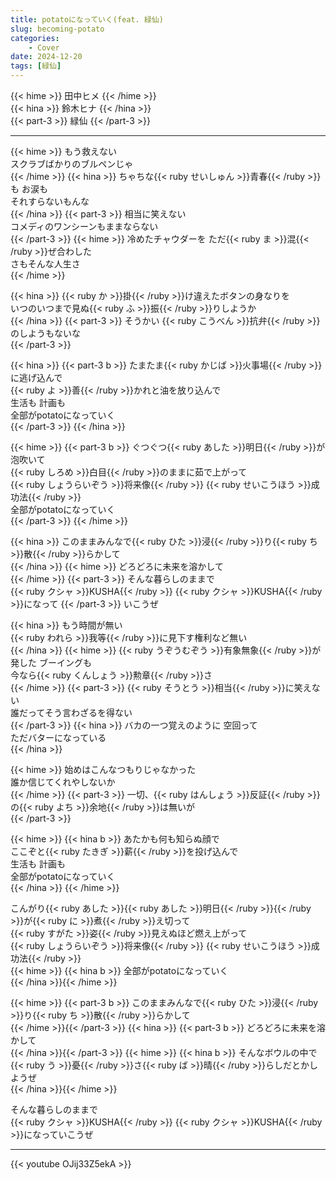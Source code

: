 ```yaml
---
title: potatoになっていく(feat. 緑仙)
slug: becoming-potato
categories:
    - Cover
date: 2024-12-20
tags: [緑仙]
---
```


{{< hime >}}
田中ヒメ
{{< /hime >}}  
{{< hina >}}
鈴木ヒナ
{{< /hina >}}  
{{< part-3 >}}
緑仙
{{< /part-3 >}}  

---

{{< hime >}}
もう救えない  
スクラブばかりのブルペンじゃ  
{{< /hime >}}
{{< hina >}}
ちゃちな{{< ruby せいしゅん >}}青春{{< /ruby >}}も お涙も  
それすらないもんな  
{{< /hina >}}
{{< part-3 >}}
相当に笑えない  
コメディのワンシーンもままならない  
{{< /part-3 >}}
{{< hime >}}
冷めたチャウダーを ただ{{< ruby ま >}}混{{< /ruby >}}ぜ合わした  
さもそんな人生さ  
{{< /hime >}}

{{< hina >}}
{{< ruby か >}}掛{{< /ruby >}}け違えたボタンの身なりを  
いつのいつまで見ぬ{{< ruby ふ >}}振{{< /ruby >}}りしようか  
{{< /hina >}}
{{< part-3 >}}
そうかい {{< ruby こうべん >}}抗弁{{< /ruby >}}のしようもないな  
{{< /part-3 >}}

{{< hina >}}
{{< part-3 b >}}
たまたま{{< ruby かじば >}}火事場{{< /ruby >}}に逃げ込んで  
{{< ruby よ >}}善{{< /ruby >}}かれと油を放り込んで  
生活も 計画も  
全部がpotatoになっていく  
{{< /part-3 >}}
{{< /hina >}}

{{< hime >}}
{{< part-3 b >}}
ぐつぐつ{{< ruby あした >}}明日{{< /ruby >}}が泡吹いて  
{{< ruby しろめ >}}白目{{< /ruby >}}のままに茹で上がって  
{{< ruby しょうらいぞう >}}将来像{{< /ruby >}} {{< ruby せいこうほう >}}成功法{{< /ruby >}}  
全部がpotatoになっていく  
{{< /part-3 >}}
{{< /hime >}}

{{< hina >}}
このままみんなで{{< ruby ひた >}}浸{{< /ruby >}}り{{< ruby ち >}}散{{< /ruby >}}らかして  
{{< /hina >}}
{{< hime >}}
どろどろに未来を溶かして  
{{< /hime >}}
{{< part-3 >}}
そんな暮らしのままで  
{{< ruby クシャ >}}KUSHA{{< /ruby >}} {{< ruby クシャ >}}KUSHA{{< /ruby >}}になって
{{< /part-3 >}}
いこうぜ  

{{< hina >}}
もう時間が無い  
{{< ruby われら >}}我等{{< /ruby >}}に見下す権利など無い  
{{< /hina >}}
{{< hime >}}
{{< ruby うぞうむぞう >}}有象無象{{< /ruby >}}が発した ブーイングも  
今なら{{< ruby くんしょう >}}勲章{{< /ruby >}}さ  
{{< /hime >}}
{{< part-3 >}}
{{< ruby そうとう >}}相当{{< /ruby >}}に笑えない  
誰だってそう言わざるを得ない  
{{< /part-3 >}}
{{< hina >}}
バカの一つ覚えのように 空回って  
ただバターになっている  
{{< /hina >}}

{{< hime >}}
始めはこんなつもりじゃなかった  
誰か信じてくれやしないか  
{{< /hime >}}
{{< part-3 >}}
一切、{{< ruby はんしょう >}}反証{{< /ruby >}}の{{< ruby よち >}}余地{{< /ruby >}}は無いが  
{{< /part-3 >}}

{{< hime >}}
{{< hina b >}}
あたかも何も知らぬ顔で  
ここぞと{{< ruby たきぎ >}}薪{{< /ruby >}}を投げ込んで  
生活も 計画も  
全部がpotatoになっていく  
{{< /hina >}}
{{< /hime >}}

こんがり{{< ruby あした >}}{{< ruby あした >}}明日{{< /ruby >}}{{< /ruby >}}が{{< ruby に >}}煮{{< /ruby >}}え切って  
{{< ruby すがた >}}姿{{< /ruby >}}見えぬほど燃え上がって  
{{< ruby しょうらいぞう >}}将来像{{< /ruby >}} {{< ruby せいこうほう >}}成功法{{< /ruby >}}  
{{< hime >}}
{{< hina b >}}
全部がpotatoになっていく  
{{< /hina >}}{{< /hime >}}

{{< hime >}}
{{< part-3 b >}}
このままみんなで{{< ruby ひた >}}浸{{< /ruby >}}り{{< ruby ち >}}散{{< /ruby >}}らかして  
{{< /hime >}}{{< /part-3 >}}
{{< hina >}}
{{< part-3 b >}}
どろどろに未来を溶かして  
{{< /hina >}}{{< /part-3 >}}
{{< hime >}}
{{< hina b >}}
そんなボウルの中で  
{{< ruby う >}}憂{{< /ruby >}}さ{{< ruby ば >}}晴{{< /ruby >}}らしだとかしようぜ  
{{< /hina >}}{{< /hime >}}

そんな暮らしのままで  
{{< ruby クシャ >}}KUSHA{{< /ruby >}} {{< ruby クシャ >}}KUSHA{{< /ruby >}}になっていこうぜ  

---

{{< youtube OJij33Z5ekA >}}